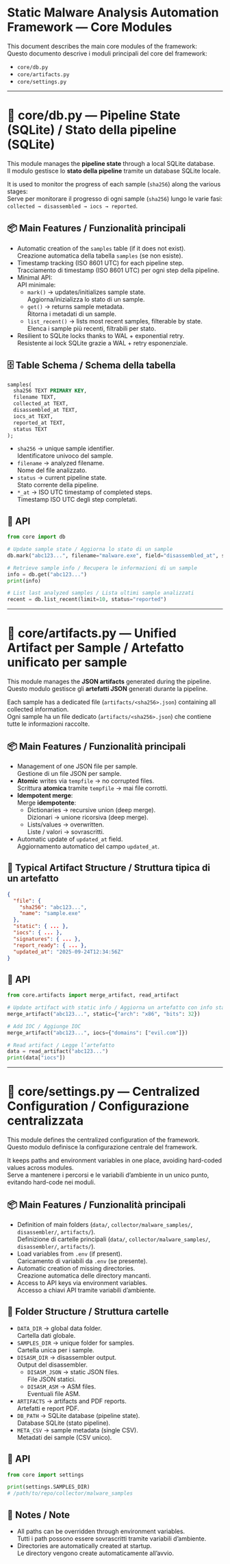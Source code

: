 # Static Malware Analysis Automation Framework — Core Modules

This document describes the main core modules of the framework:  
Questo documento descrive i moduli principali del core del framework:
- `core/db.py`
- `core/artifacts.py`
- `core/settings.py`

---

# 📄 core/db.py — Pipeline State (SQLite) / Stato della pipeline (SQLite)

This module manages the **pipeline state** through a local SQLite database.  
Il modulo gestisce lo **stato della pipeline** tramite un database SQLite locale.

It is used to monitor the progress of each sample (`sha256`) along the various stages:  
Serve per monitorare il progresso di ogni sample (`sha256`) lungo le varie fasi:  
`collected → disassembled → iocs → reported`.

## 📦 Main Features / Funzionalità principali

- Automatic creation of the `samples` table (if it does not exist).  
  Creazione automatica della tabella `samples` (se non esiste).
- Timestamp tracking (ISO 8601 UTC) for each pipeline step.  
  Tracciamento di timestamp (ISO 8601 UTC) per ogni step della pipeline.
- Minimal API:  
  API minimale:
  - `mark()` → updates/initializes sample state.  
    Aggiorna/inizializza lo stato di un sample.
  - `get()` → returns sample metadata.  
    Ritorna i metadati di un sample.
  - `list_recent()` → lists most recent samples, filterable by state.  
    Elenca i sample più recenti, filtrabili per stato.
- Resilient to SQLite locks thanks to WAL + exponential retry.  
  Resistente ai lock SQLite grazie a WAL + retry esponenziale.

## 🗄️ Table Schema / Schema della tabella

```sql
samples(
  sha256 TEXT PRIMARY KEY,
  filename TEXT,
  collected_at TEXT,
  disassembled_at TEXT,
  iocs_at TEXT,
  reported_at TEXT,
  status TEXT
);
```

- `sha256` → unique sample identifier.  
  Identificatore univoco del sample.
- `filename` → analyzed filename.  
  Nome del file analizzato.
- `status` → current pipeline state.  
  Stato corrente della pipeline.
- `*_at` → ISO UTC timestamp of completed steps.  
  Timestamp ISO UTC degli step completati.

## 🔧 API

```python
from core import db

# Update sample state / Aggiorna lo stato di un sample
db.mark("abc123...", filename="malware.exe", field="disassembled_at", status="disassembled")

# Retrieve sample info / Recupera le informazioni di un sample
info = db.get("abc123...")
print(info)

# List last analyzed samples / Lista ultimi sample analizzati
recent = db.list_recent(limit=10, status="reported")
```

---

# 📄 core/artifacts.py — Unified Artifact per Sample / Artefatto unificato per sample

This module manages the **JSON artifacts** generated during the pipeline.  
Questo modulo gestisce gli **artefatti JSON** generati durante la pipeline.

Each sample has a dedicated file (`artifacts/<sha256>.json`) containing all collected information.  
Ogni sample ha un file dedicato (`artifacts/<sha256>.json`) che contiene tutte le informazioni raccolte.

## 📦 Main Features / Funzionalità principali

- Management of one JSON file per sample.  
  Gestione di un file JSON per sample.
- **Atomic** writes via `tempfile` → no corrupted files.  
  Scrittura **atomica** tramite `tempfile` → mai file corrotti.
- **Idempotent merge**:  
  Merge **idempotente**:
  - Dictionaries → recursive union (deep merge).  
    Dizionari → unione ricorsiva (deep merge).
  - Lists/values → overwritten.  
    Liste / valori → sovrascritti.
- Automatic update of `updated_at` field.  
  Aggiornamento automatico del campo `updated_at`.

## 📂 Typical Artifact Structure / Struttura tipica di un artefatto

```json
{
  "file": {
    "sha256": "abc123...",
    "name": "sample.exe"
  },
  "static": { ... },
  "iocs": { ... },
  "signatures": { ... },
  "report_ready": { ... },
  "updated_at": "2025-09-24T12:34:56Z"
}
```

## 🔧 API

```python
from core.artifacts import merge_artifact, read_artifact

# Update artifact with static info / Aggiorna un artefatto con info statiche
merge_artifact("abc123...", static={"arch": "x86", "bits": 32})

# Add IOC / Aggiunge IOC
merge_artifact("abc123...", iocs={"domains": ["evil.com"]})

# Read artifact / Legge l’artefatto
data = read_artifact("abc123...")
print(data["iocs"])
```

---

# 📄 core/settings.py — Centralized Configuration / Configurazione centralizzata

This module defines the centralized configuration of the framework.  
Questo modulo definisce la configurazione centrale del framework.

It keeps paths and environment variables in one place, avoiding hard-coded values across modules.  
Serve a mantenere i percorsi e le variabili d’ambiente in un unico punto, evitando hard-code nei moduli.

## 📦 Main Features / Funzionalità principali

- Definition of main folders (`data/`, `collector/malware_samples/`, `disassembler/`, `artifacts/`).  
  Definizione di cartelle principali (`data/`, `collector/malware_samples/`, `disassembler/`, `artifacts/`).
- Load variables from `.env` (if present).  
  Caricamento di variabili da `.env` (se presente).
- Automatic creation of missing directories.  
  Creazione automatica delle directory mancanti.
- Access to API keys via environment variables.  
  Accesso a chiavi API tramite variabili d’ambiente.

## 📂 Folder Structure / Struttura cartelle

- `DATA_DIR` → global data folder.  
  Cartella dati globale.
- `SAMPLES_DIR` → unique folder for samples.  
  Cartella unica per i sample.
- `DISASM_DIR` → disassembler output.  
  Output del disassembler.
  - `DISASM_JSON` → static JSON files.  
    File JSON statici.
  - `DISASM_ASM` → ASM files.  
    Eventuali file ASM.
- `ARTIFACTS` → artifacts and PDF reports.  
  Artefatti e report PDF.
- `DB_PATH` → SQLite database (pipeline state).  
  Database SQLite (stato pipeline).
- `META_CSV` → sample metadata (single CSV).  
  Metadati dei sample (CSV unico).

## 🔧 API

```python
from core import settings

print(settings.SAMPLES_DIR)
# /path/to/repo/collector/malware_samples
```

## 📝 Notes / Note

- All paths can be overridden through environment variables.  
  Tutti i path possono essere sovrascritti tramite variabili d’ambiente.
- Directories are automatically created at startup.  
  Le directory vengono create automaticamente all’avvio.
